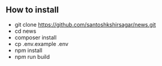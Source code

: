 ## How to install

-   git clone https://github.com/santoshkshirsagar/news.git
-   cd news
-   composer install
-   cp .env.example .env
-   npm install
-   npm run build
